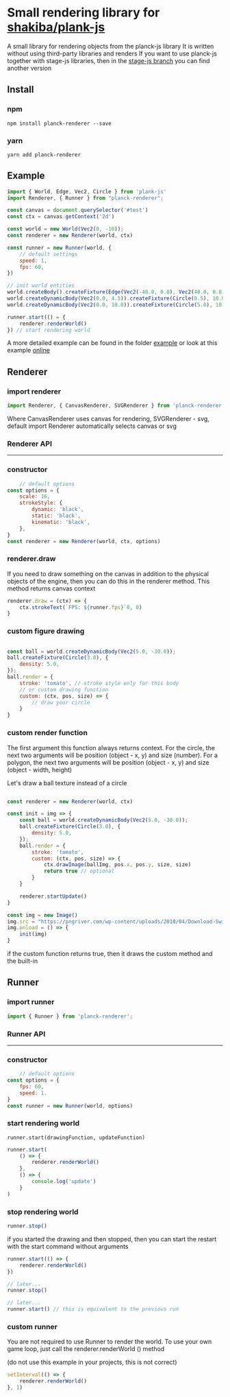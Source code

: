 # Small rendering library for [shakiba/plank-js](https://github.com/shakiba/planck.js "shakiba/plank-js")

A small library for rendering objects from the planck-js library
It is written without using third-party libraries and renders
If you want to use planck-js together with stage-js libraries, then in the [stage-js branch](https://github.com/RealPeha/planck-renderer/tree/stage-js "stage-js branch") you can find another version

## Install

### npm
```
npm install planck-renderer --save
```

### yarn
```
yarn add planck-renderer
```

## Example


```javascript
import { World, Edge, Vec2, Circle } from 'plank-js'
import Renderer, { Runner } from "planck-renderer";

const canvas = document.querySelector('#test')
const ctx = canvas.getContext('2d')

const world = new World(Vec2(0, -10));
const renderer = new Renderer(world, ctx)

const runner = new Runner(world, {
	// default settings
	speed: 1,
	fps: 60,
})

// init world entities
world.createBody().createFixture(Edge(Vec2(-40.0, 0.0), Vec2(40.0, 0.0)));
world.createDynamicBody(Vec2(0.0, 4.5)).createFixture(Circle(0.5), 10.0);
world.createDynamicBody(Vec2(0.0, 10.0)).createFixture(Circle(5.0), 10.0);

runner.start(() = {
	renderer.renderWorld()
}) // start rendering world
```

A more detailed example can be found in the folder [example](https://github.com/RealPeha/planck-renderer/tree/master/example "example")
or look at this example [online](https://codesandbox.io/s/hungry-colden-70rji "online")

## Renderer

### import renderer
```javascript
import Renderer, { CanvasRenderer, SVGRenderer } from 'planck-renderer';
```
Where CanvasRenderer uses canvas for rendering, SVGRenderer - svg, default import Renderer automatically selects canvas or svg

### Renderer API

------------

### constructor 
```javascript
	// default options
const options = {
	scale: 16,
	strokeStyle: {
    	dynamic: 'black',
    	static: 'black',
    	kinematic: 'black',
    },
}
const renderer = new Renderer(world, ctx, options)
```

### renderer.draw

If you need to draw something on the canvas in addition to the physical objects of the engine, then you can do this in the renderer method.
This method returns canvas context

```javascript
renderer.draw = (ctx) => {
	ctx.strokeText(`FPS: ${runner.fps}`0, 0)
}
```

### custom figure drawing

```javascript

const ball = world.createDynamicBody(Vec2(5.0, -30.0));
ball.createFixture(Circle(3.0), {
	density: 5.0,
});
ball.render = {
	stroke: 'tomato', // stroke style only for this body
	// or custom drawing function
	custom: (ctx, pos, size) => {
		// draw your circle
	}
}
```

### custom render function

The first argument this function always returns context. For the circle, the next two arguments will be position (object - x, y) and size (number). For a polygon, the next two arguments will be position (object - x, y) and size (object - width, height)

Let's draw a ball texture instead of a circle

```javascript

const renderer = new Renderer(world, ctx)

const init = img => {
	const ball = world.createDynamicBody(Vec2(5.0, -30.0));
	ball.createFixture(Circle(3.0), {
		density: 5.0,
	});
	ball.render = {
		stroke: 'tomato',
		custom: (ctx, pos, size) => {
			ctx.drawImage(ballImg, pos.x, pos.y, size, size)
			return true // optional
		}
	}

	renderer.startUpdate()
}

const img = new Image()
img.src = "https://pngriver.com/wp-content/uploads/2018/04/Download-Swimming-Pool-Ball-PNG-File.png"
img.onload = () => {
	init(img)
}
```

if the custom function returns true, then it draws the custom method and the built-in

## Runner

### import runner
```javascript
import { Runner } from 'planck-renderer';
```

### Runner API

------------

### constructor 
```javascript
	// default options
const options = {
	fps: 60,
	speed: 1.
}
const runner = new Runner(world, options)
```

### start rendering world
`runner.start(drawingFunction, updateFunction)`

```javascript
runner.start(
	() => {
		renderer.renderWorld()
	},
	() => {
		console.log('update')
	}
)
```

### stop rendering world
```javascript
runner.stop()
```

if you started the drawing and then stopped, then you can start the restart with the start command without arguments

```javascript
runner.start(() => {
	renderer.renderWorld()
})

// later...
runner.stop()

// later...
runner.start() // this is equivalent to the previous run
```

### custom runner

You are not required to use Runner to render the world. To use your own game loop, just call the renderer.renderWorld () method

(do not use this example in your projects, this is not correct)
```javascript
setInterval(() => {
	renderer.renderWorld()
}, 1)
```
